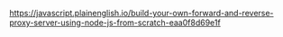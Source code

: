 https://javascript.plainenglish.io/build-your-own-forward-and-reverse-proxy-server-using-node-js-from-scratch-eaa0f8d69e1f